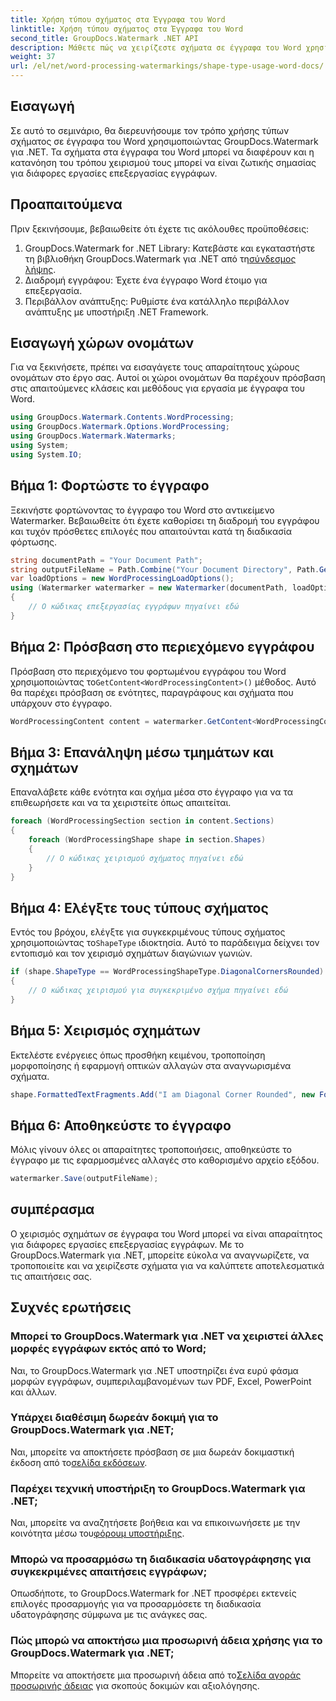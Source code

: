 ```yaml
---
title: Χρήση τύπου σχήματος στα Έγγραφα του Word
linktitle: Χρήση τύπου σχήματος στα Έγγραφα του Word
second_title: GroupDocs.Watermark .NET API
description: Μάθετε πώς να χειρίζεστε σχήματα σε έγγραφα του Word χρησιμοποιώντας το GroupDocs.Watermark για .NET. Αυτό το σεμινάριο παρέχει καθοδήγηση για αποτελεσματική επεξεργασία εγγράφων.
weight: 37
url: /el/net/word-processing-watermarkings/shape-type-usage-word-docs/
---
```

## Εισαγωγή
Σε αυτό το σεμινάριο, θα διερευνήσουμε τον τρόπο χρήσης τύπων σχήματος σε έγγραφα του Word χρησιμοποιώντας GroupDocs.Watermark για .NET. Τα σχήματα στα έγγραφα του Word μπορεί να διαφέρουν και η κατανόηση του τρόπου χειρισμού τους μπορεί να είναι ζωτικής σημασίας για διάφορες εργασίες επεξεργασίας εγγράφων.
## Προαπαιτούμενα
Πριν ξεκινήσουμε, βεβαιωθείτε ότι έχετε τις ακόλουθες προϋποθέσεις:
1.  GroupDocs.Watermark for .NET Library: Κατεβάστε και εγκαταστήστε τη βιβλιοθήκη GroupDocs.Watermark για .NET από τη[σύνδεσμος λήψης](https://releases.groupdocs.com/Watermark/net/).
2. Διαδρομή εγγράφου: Έχετε ένα έγγραφο Word έτοιμο για επεξεργασία.
3. Περιβάλλον ανάπτυξης: Ρυθμίστε ένα κατάλληλο περιβάλλον ανάπτυξης με υποστήριξη .NET Framework.

## Εισαγωγή χώρων ονομάτων
Για να ξεκινήσετε, πρέπει να εισαγάγετε τους απαραίτητους χώρους ονομάτων στο έργο σας. Αυτοί οι χώροι ονομάτων θα παρέχουν πρόσβαση στις απαιτούμενες κλάσεις και μεθόδους για εργασία με έγγραφα του Word.
```csharp
using GroupDocs.Watermark.Contents.WordProcessing;
using GroupDocs.Watermark.Options.WordProcessing;
using GroupDocs.Watermark.Watermarks;
using System;
using System.IO;
```
## Βήμα 1: Φορτώστε το έγγραφο
Ξεκινήστε φορτώνοντας το έγγραφο του Word στο αντικείμενο Watermarker. Βεβαιωθείτε ότι έχετε καθορίσει τη διαδρομή του εγγράφου και τυχόν πρόσθετες επιλογές που απαιτούνται κατά τη διαδικασία φόρτωσης.
```csharp
string documentPath = "Your Document Path";
string outputFileName = Path.Combine("Your Document Directory", Path.GetFileName(documentPath));
var loadOptions = new WordProcessingLoadOptions();
using (Watermarker watermarker = new Watermarker(documentPath, loadOptions))
{
    // Ο κώδικας επεξεργασίας εγγράφων πηγαίνει εδώ
}
```
## Βήμα 2: Πρόσβαση στο περιεχόμενο εγγράφου
 Πρόσβαση στο περιεχόμενο του φορτωμένου εγγράφου του Word χρησιμοποιώντας το`GetContent<WordProcessingContent>()` μέθοδος. Αυτό θα παρέχει πρόσβαση σε ενότητες, παραγράφους και σχήματα που υπάρχουν στο έγγραφο.
```csharp
WordProcessingContent content = watermarker.GetContent<WordProcessingContent>();
```
## Βήμα 3: Επανάληψη μέσω τμημάτων και σχημάτων
Επαναλάβετε κάθε ενότητα και σχήμα μέσα στο έγγραφο για να τα επιθεωρήσετε και να τα χειριστείτε όπως απαιτείται.
```csharp
foreach (WordProcessingSection section in content.Sections)
{
    foreach (WordProcessingShape shape in section.Shapes)
    {
        // Ο κώδικας χειρισμού σχήματος πηγαίνει εδώ
    }
}
```
## Βήμα 4: Ελέγξτε τους τύπους σχήματος
Εντός του βρόχου, ελέγξτε για συγκεκριμένους τύπους σχήματος χρησιμοποιώντας το`ShapeType` ιδιοκτησία. Αυτό το παράδειγμα δείχνει τον εντοπισμό και τον χειρισμό σχημάτων διαγώνιων γωνιών.
```csharp
if (shape.ShapeType == WordProcessingShapeType.DiagonalCornersRounded)
{
    // Ο κώδικας χειρισμού για συγκεκριμένο σχήμα πηγαίνει εδώ
}
```
## Βήμα 5: Χειρισμός σχημάτων
Εκτελέστε ενέργειες όπως προσθήκη κειμένου, τροποποίηση μορφοποίησης ή εφαρμογή οπτικών αλλαγών στα αναγνωρισμένα σχήματα.
```csharp
shape.FormattedTextFragments.Add("I am Diagonal Corner Rounded", new Font("Calibri", 8, FontStyle.Bold), Color.Red, Color.Aqua);
```
## Βήμα 6: Αποθηκεύστε το έγγραφο
Μόλις γίνουν όλες οι απαραίτητες τροποποιήσεις, αποθηκεύστε το έγγραφο με τις εφαρμοσμένες αλλαγές στο καθορισμένο αρχείο εξόδου.
```csharp
watermarker.Save(outputFileName);
```

## συμπέρασμα
Ο χειρισμός σχημάτων σε έγγραφα του Word μπορεί να είναι απαραίτητος για διάφορες εργασίες επεξεργασίας εγγράφων. Με το GroupDocs.Watermark για .NET, μπορείτε εύκολα να αναγνωρίζετε, να τροποποιείτε και να χειρίζεστε σχήματα για να καλύπτετε αποτελεσματικά τις απαιτήσεις σας.
## Συχνές ερωτήσεις
### Μπορεί το GroupDocs.Watermark για .NET να χειριστεί άλλες μορφές εγγράφων εκτός από το Word;
Ναι, το GroupDocs.Watermark για .NET υποστηρίζει ένα ευρύ φάσμα μορφών εγγράφων, συμπεριλαμβανομένων των PDF, Excel, PowerPoint και άλλων.
### Υπάρχει διαθέσιμη δωρεάν δοκιμή για το GroupDocs.Watermark για .NET;
 Ναι, μπορείτε να αποκτήσετε πρόσβαση σε μια δωρεάν δοκιμαστική έκδοση από το[σελίδα εκδόσεων](https://releases.groupdocs.com/).
### Παρέχει τεχνική υποστήριξη το GroupDocs.Watermark για .NET;
 Ναι, μπορείτε να αναζητήσετε βοήθεια και να επικοινωνήσετε με την κοινότητα μέσω του[φόρουμ υποστήριξης](https://forum.groupdocs.com/c/watermark/19).
### Μπορώ να προσαρμόσω τη διαδικασία υδατογράφησης για συγκεκριμένες απαιτήσεις εγγράφων;
Οπωσδήποτε, το GroupDocs.Watermark for .NET προσφέρει εκτενείς επιλογές προσαρμογής για να προσαρμόσετε τη διαδικασία υδατογράφησης σύμφωνα με τις ανάγκες σας.
### Πώς μπορώ να αποκτήσω μια προσωρινή άδεια χρήσης για το GroupDocs.Watermark για .NET;
 Μπορείτε να αποκτήσετε μια προσωρινή άδεια από το[Σελίδα αγοράς προσωρινής άδειας](https://purchase.groupdocs.com/temporary-license/) για σκοπούς δοκιμών και αξιολόγησης.